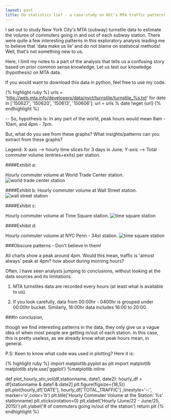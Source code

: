 ```yaml
---
layout: post
title: Do statistics lie? - a case-study on NYC's MTA traffic pattern!
---
```


I set out to study New York City's MTA (subway) turnstile data to estimate the volume of commuters going in and out of each subway station. There were quite a few interesting patterns in this exploratory analysis leading me to believe that 'data make us lie' and do not blame on statistical methods! Well, that's not something new to us.

Here, I limit my notes to a part of the analysis that tells us a confusing story based on prior common sense knowledge. Let us test our knowledge (hypothesis) on MTA data. 

If you would want to download this data in python, feel free to use my code.

{% highlight ruby %}
urls = 'http://web.mta.info/developers/data/nyct/turnstile/turnstile_%s.txt'
for date in ['150627', '150620', '150613', '150606']:
    url = urls % date
    !wget {url}
{% endhighlight %}

-- So, hypothesis is: In any part of the world, peak hours would mean 8am - 10am, and 4pm - 7pm.

But, what do you see from these graphs? What insights/patterns can you extract from these graphs?

Legend: X-axis --> hourly time slices for 3 days in June; Y-axis --> Total commuter volume (entries+exits) per station.


####Exhibit a:

Hourly commuter volume at World Trade Center station.
![world trade center station]({{hvsarma.github.io}}/images/wtc-plot.png)

####Exhibit b:
Hourly commuter volume at Wall Street station.
![wall street station]({{hvsarma.github.io}}/images/wallst-plot.png)

####Exhibit c:

Hourly commuter volume at Time Square station.
![time square station]({{hvsarma.github.io}}/images/timesq-plot.png)

####Exhibit d:

Hourly commuter volume at NYC Penn - 34st station.
![time square station]({{hvsarma.github.io}}/images/pennst34-plot.png)


###Obscure patterns - Don't believe in them!

All charts show a peak around 4pm. Would this mean, traffic is 'almost always' peak at 4pm? how about during morning hours?

Often, I have seen analysts jumping to conclusions, without looking at the data sources and its limitations.

1. MTA turnstiles data are recorded every hours (at least what is available to us).

2. If you look carefully, data from 00:00hr - 0400hr is grouped under 00:00hr bucket. Similarly, 16:00hr data includes 16:00 to 20:00.

###In conclusion,

though we find interesting patterns in the data, they only give us a vague idea of when most people are getting in/out of each station. In this case, this is pretty useless, as we already know what peak hours mean, in general.


P.S: Keen to know what code was used in plotting? Here it is:

{% highlight ruby %}
import matplotlib.pyplot as plt
import matplotlib
matplotlib.style.use('ggplot')
%matplotlib inline


def plot_hourly_stn_vol(df,stationname, date1, date2):
    hourly_df = df[stationname & date1 & date2]
    plt.figure(figsize=(18,5))
    plt.plot(hourly_df['DATE'], hourly_df['TOTAL_TRAFFIC'] ,linestyle='--', marker='o',color='b')
    plt.title('Hourly Commuter Volume at the Station: %s' stationname)
    plt.xticks(rotation=0)
    plt.xlabel('Hourly (June/22 - June/25, 2015)')
    plt.ylabel('# of commuters going in/out of the station')
    return plt
{% endhighlight %}






